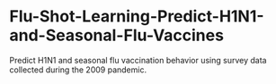 # Flu-Shot-Learning-Predict-H1N1-and-Seasonal-Flu-Vaccines
Predict H1N1 and seasonal flu vaccination behavior using survey data collected during the 2009 pandemic.
